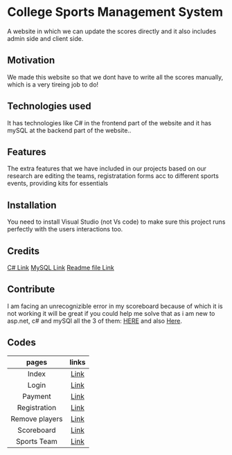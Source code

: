 # College Sports Management System
A website in which we can update the scores directly and it also includes admin side and client side.

## Motivation
We made this website so that we dont have to write all the scores manually, which is a very tireing job to do!

## Technologies used
It has technologies like C# in the frontend part of the website 
and it has mySQL at the backend part of the website..

## Features
The extra features that we have included in our projects based on our research are editing the teams, registratation forms acc to different sports events, providing kits for essentials

## Installation
You need to install Visual Studio (not Vs code) to make sure this project runs perfectly with the users interactions too.

## Credits
[C# Link](https://www.tutorialspoint.com/csharp/index.htm)
[MySQL Link](https://downloads.mysql.com/docs/visual-studio-en.pdf)
[Readme file Link](https://docs.github.com/en/get-started/writing-on-github/getting-started-with-writing-and-formatting-on-github/basic-writing-and-formatting-syntax)

## Contribute
I am facing an unrecognizible error in my scoreboard because of which it is not working it will be great if you could help me solve that as i am new to asp.net, c# and mySQl all the 3 of them: [HERE](https://github.com/ishadesai07/CollegeSportsManagementSystem/blob/main/viewscoreboard.aspx.cs) and also [Here](https://github.com/ishadesai07/CollegeSportsManagementSystem/blob/main/viewscoreboard.aspx).

## Codes
| pages              | links                                                                           |
| :---:              | :---:                                                                           |
|Index               |[Link](https://github.com/ishadesai07/CollegeSportsManagementSystem/blob/main/index.aspx)|
|Login               |[Link](https://github.com/ishadesai07/CollegeSportsManagementSystem/blob/main/login.aspx)|
|Payment             |[Link](https://github.com/ishadesai07/CollegeSportsManagementSystem/blob/main/payment.aspx)| 
|Registration        |[Link](https://github.com/ishadesai07/CollegeSportsManagementSystem/blob/main/registration_form1.aspx)|
|Remove players      |[Link](https://github.com/ishadesai07/CollegeSportsManagementSystem/blob/main/removeplayers.aspx)|
|Scoreboard          |[Link](https://github.com/ishadesai07/CollegeSportsManagementSystem/blob/main/viewscoreboard.aspx)|
|Sports Team         |[Link](https://github.com/ishadesai07/CollegeSportsManagementSystem/blob/main/viewsportteam.aspx)|
